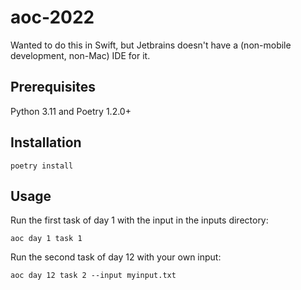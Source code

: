 # aoc-2022

Wanted to do this in Swift, but Jetbrains doesn't have a (non-mobile development, non-Mac) IDE
for it.

## Prerequisites

Python 3.11 and Poetry 1.2.0+

## Installation

```shell
poetry install
```

## Usage

Run the first task of day 1 with the input in the inputs directory:
```shell
aoc day 1 task 1
```

Run the second task of day 12 with your own input:
```shell
aoc day 12 task 2 --input myinput.txt
```
